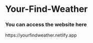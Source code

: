 # Your-Find-Weather

<h3> You can access the website here</h3>
<p>https://yourfindweather.netlify.app</p>
